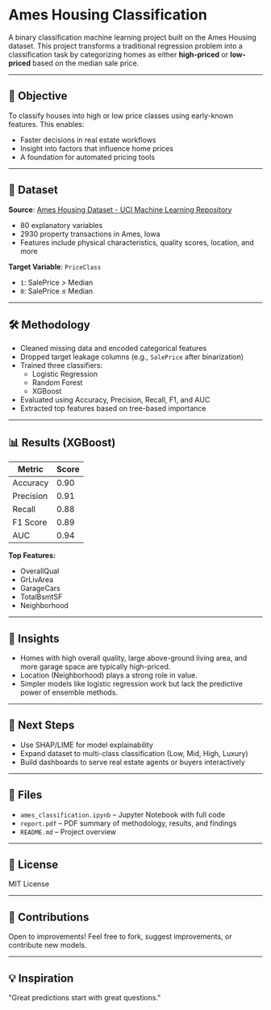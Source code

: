 # Ames Housing Classification

A binary classification machine learning project built on the Ames Housing dataset. This project transforms a traditional regression problem into a classification task by categorizing homes as either **high-priced** or **low-priced** based on the median sale price.

---

## 🧠 Objective
To classify houses into high or low price classes using early-known features. This enables:
- Faster decisions in real estate workflows
- Insight into factors that influence home prices
- A foundation for automated pricing tools

---

## 📁 Dataset
**Source**: [Ames Housing Dataset - UCI Machine Learning Repository](https://www.kaggle.com/datasets/rana963/ameshousing)
- 80 explanatory variables
- 2930 property transactions in Ames, Iowa
- Features include physical characteristics, quality scores, location, and more

**Target Variable**: `PriceClass`
- `1`: SalePrice > Median
- `0`: SalePrice ≤ Median

---

## 🛠️ Methodology
- Cleaned missing data and encoded categorical features
- Dropped target leakage columns (e.g., `SalePrice` after binarization)
- Trained three classifiers:
  - Logistic Regression
  - Random Forest
  - XGBoost
- Evaluated using Accuracy, Precision, Recall, F1, and AUC
- Extracted top features based on tree-based importance

---

## 📊 Results (XGBoost)
| Metric       | Score |
|--------------|-------|
| Accuracy     | 0.90  |
| Precision    | 0.91  |
| Recall       | 0.88  |
| F1 Score     | 0.89  |
| AUC          | 0.94  |

**Top Features:**
- OverallQual
- GrLivArea
- GarageCars
- TotalBsmtSF
- Neighborhood

---

## 🧐 Insights
- Homes with high overall quality, large above-ground living area, and more garage space are typically high-priced.
- Location (Neighborhood) plays a strong role in value.
- Simpler models like logistic regression work but lack the predictive power of ensemble methods.

---

## 🧭 Next Steps
- Use SHAP/LIME for model explainability
- Expand dataset to multi-class classification (Low, Mid, High, Luxury)
- Build dashboards to serve real estate agents or buyers interactively

---

## 📎 Files
- `ames_classification.ipynb` – Jupyter Notebook with full code
- `report.pdf` – PDF summary of methodology, results, and findings
- `README.md` – Project overview

---

## 📄 License
MIT License

---

## 🤝 Contributions
Open to improvements! Feel free to fork, suggest improvements, or contribute new models.

---

## 💡 Inspiration
"Great predictions start with great questions."
